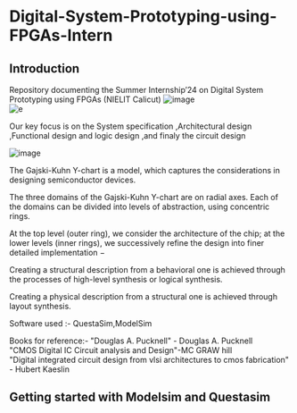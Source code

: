 # Digital-System-Prototyping-using-FPGAs-Intern

## Introduction 

Repository documenting the Summer Internship’24 on Digital System Prototyping using FPGAs (NIELIT Calicut)
![image](https://github.com/ARX-0/Digital-System-Prototyping-using-FPGAs-Intern/assets/143102635/ddeb2a02-2344-46c1-86b7-a55d79f40aba)<br>
![e](https://github.com/ARX-0/Digital-System-Prototyping-using-FPGAs-Intern/assets/143102635/b0084d1d-4bed-4e68-8e09-fcfc0dd5c110)

Our key focus is on the System specification ,Architectural design ,Functional design and logic design ,and finaly the circuit design <br>

![image](https://github.com/ARX-0/Digital-System-Prototyping-using-FPGAs-Intern/assets/143102635/33154139-4ee6-4524-8f3e-11037ca2ca3a)<br>

The Gajski-Kuhn Y-chart is a model, which captures the considerations in designing semiconductor devices.

The three domains of the Gajski-Kuhn Y-chart are on radial axes. Each of the domains can be divided into levels of abstraction, using concentric rings.

At the top level (outer ring), we consider the architecture of the chip; at the lower levels (inner rings), we successively refine the design into finer detailed implementation −

Creating a structural description from a behavioral one is achieved through the processes of high-level synthesis or logical synthesis.

Creating a physical description from a structural one is achieved through layout synthesis.<br>

Software used :- QuestaSim,ModelSim

Books for reference:-
"Douglas A. Pucknell" - Douglas A. Pucknell <br>
"CMOS Digital IC Circuit analysis and Design"-MC GRAW hill <br>
"Digital integrated circuit design from vlsi architectures to cmos fabrication" - Hubert Kaeslin

## Getting started with Modelsim and Questasim
